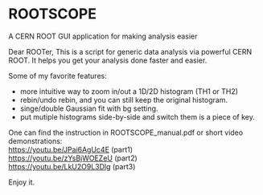 # ROOTSCOPE
A CERN ROOT GUI application for making analysis easier

Dear ROOTer,
This is a script for generic data analysis via powerful CERN ROOT.
It helps you get your analysis done faster and easier.

Some of my favorite features:
* more intuitive way to zoom in/out a 1D/2D histogram (TH1 or TH2)
* rebin/undo rebin, and you can still keep the original histogram.
* singe/double Gaussian fit with bg setting.
* put mutiple histograms side-by-side and switch them is a piece of key.


One can find the instruction in ROOTSCOPE_manual.pdf 
or short video demonstrations: <br>
https://youtu.be/JPai6AgUc4E (part1) <br>
https://youtu.be/zYsBjWOEZeU (part2) <br>
https://youtu.be/LkU2O9L3Dlg (part3) <br>

Enjoy it.
